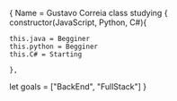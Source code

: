{
Name = Gustavo Correia
class studying {  
    constructor(JavaScript, Python, C#){
    
    this.java = Begginer
    this.python = Begginer
    this.C# = Starting
    
    },
let goals = ["BackEnd", "FullStack"]
}



